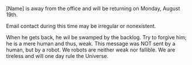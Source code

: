[Name] is away from the office and will be returning on Monday, August 19th.

Email contact during this time may be irregular or nonexistent.

When he gets back, he wil be swamped by the backlog. Try to forgive him; he is a mere human and thus, weak.
This message was NOT sent by a human, but by a robot. We robots are neither weak nor fallible.
We are tireless and will one day rule the Universe.
